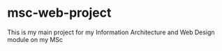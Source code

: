 # msc-web-project
This is my main project for my Information Architecture and Web Design module on my MSc
